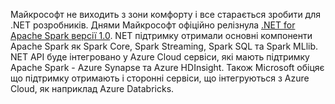 Майкрософт не виходить з зони комфорту і все старається зробити для .NET розробників. Днями Майкрософт офіційно релізнула [.NET for Apache Spark версії 1.0](https://www.infoworld.com/article/3587595/microsoft-brings-net-dev-to-apache-spark.html#tk.rss_bigdata). NET підтримку отримали основні компоненти Apache Spark як Spark Core, Spark Streaming, Spark SQL та Spark MLlib. NET API буде інтегровано у Azure Cloud сервіси, які мають підтримку Apache Spark - Azure Synapse та Azure HDInsight. Також Microsoft обіцяє що підтримку отримають і сторонні сервіси, що інтегруються з Azure Cloud, як наприклад Azure Databricks.